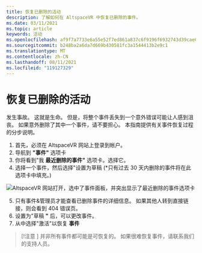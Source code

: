 ```yaml
---
title: 恢复已删除的活动
description: 了解如何在 AltspaceVR 中恢复已删除的事件。
ms.date: 03/11/2021
ms.topic: article
keywords: 活动
ms.openlocfilehash: af9f7a7733e6a55e52f7ed861a837c6f9196f6932743d39cae69688e4717b9c6
ms.sourcegitcommit: b248ba2a6da7d669b430581fc3a1544413b2e9c1
ms.translationtype: MT
ms.contentlocale: zh-CN
ms.lasthandoff: 08/11/2021
ms.locfileid: "119127329"
---
```

# <a name="recovering-deleted-events"></a>恢复已删除的活动

发生事故。 这就是生命。 但是，将整个事件丢失到一个意外错误可能让人感到沮丧。 如果意外删除了其中一个事件，请不要担心。 本指南提供有关事件恢复过程的分步说明。

1. 首先，必须在 AltspaceVR 网站上登录到帐户。
2. 导航到 **"事件"** 选项卡
3. 你将看到"我 **最近删除的事件"** 选项卡。选择它。
4. 选择一个事件，然后选择"设置为草稿 (*只有过去 30 天内删除的事件将在此选项卡中填充。) 

![AltspaceVR 网站打开，选中了事件面板，并突出显示了最近删除的事件选项卡](images/recovering-deleted-events.png)

5. 只有事件&管理员才能查看已删除事件的详细信息。 如果其他人转到直接链接，则会看到 404 错误页。
6. 设置为"草稿 **"** 后，可以更改事件。
7. 从中选择"激活"以恢复 **事件**

> [!注意 ] 并非所有事件都可能是可恢复的。 如果很难恢复事件，请联系我们的支持人员。